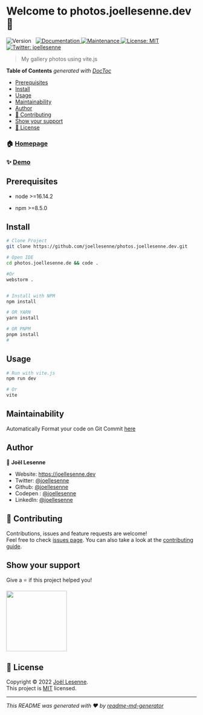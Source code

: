 <h1>Welcome to photos.joellesenne.dev 👋</h1>
<p>
  <img alt="Version" src="https://img.shields.io/badge/version-1.0.0-blue.svg?cacheSeconds=2592000" />
  <img alt="" src="https://img.shields.io/badge/node-%3E%3D16.0.0-blue.svg" />
  <img alt="" src="https://img.shields.io/badge/npm-%3E%3D7.13.0-blue.svg" />
  <a href="https://github.com/joellesenne/photos.joellesenne.dev#readme" target="_blank">
    <img alt="Documentation" src="https://img.shields.io/badge/documentation-yes-brightgreen.svg" />
  </a>
  <a href="https://github.com/joellesenne/photos.joellesenne.dev/graphs/commit-activity" target="_blank">
    <img alt="Maintenance" src="https://img.shields.io/badge/Maintained%3F-yes-green.svg" />
  </a>
  <a href="https://github.com/joellesenne/photos.joellesenne.dev/blob/master/LICENSE" target="_blank">
    <img alt="License: MIT" src="https://img.shields.io/github/license/joellesenne/cv.joellesenne.dev" />
  </a>
  <a href="https://twitter.com/joellesenne" target="_blank">
    <img alt="Twitter: joellesenne" src="https://img.shields.io/twitter/follow/joellesenne.svg?style=social" />
  </a>
</p>

> My gallery photos using vite.js

<!-- START doctoc generated TOC please keep comment here to allow auto update -->
<!-- DON'T EDIT THIS SECTION, INSTEAD RE-RUN doctoc TO UPDATE -->

**Table of Contents** _generated with [DocToc](https://github.com/thlorenz/doctoc)_

- [Prerequisites](#prerequisites)
- [Install](#install)
- [Usage](#usage)
- [Maintainability](#maintainability)
- [Author](#author)
- [🤝 Contributing](#-contributing)
- [Show your support](#show-your-support)
- [📝 License](#-license)

<!-- END doctoc generated TOC please keep comment here to allow auto update -->

### 🏠 [Homepage](https://github.com/joellesenne/photos.joellesenne.dev)

### ✨ [Demo](https://photos.joellesenne.dev)

## Prerequisites

- node >=16.14.2

- npm >=8.5.0

## Install

```sh
# Clone Project
git clone https://github.com/joellesenne/photos.joellesenne.dev.git

# Open IDE
cd photos.joellesenne.de && code .

#Or
webstorm .


# Install with NPM
npm install

# OR YARN
yarn install

# OR PNPM
pnpm install
#

```

## Usage

```sh
# Run with vite.js
npm run dev

# Or
vite
```

## Maintainability

Automatically Format your code on Git Commit [here](https://dev.to/ruppysuppy/automatically-format-your-code-on-git-commit-using-husky-eslint-prettier-in-9-minutes-45eg)

## Author

👤 **Joël Lesenne**

- Website: https://joellesenne.dev
- Twitter: [@joellesenne](https://twitter.com/joellesenne)
- Github: [@joellesenne](https://github.com/joellesenne)
- Codepen : [@joellesenne](https://codepen.io/joellesenne)
- LinkedIn: [@joellesenne](https://linkedin.com/in/joellesenne)

## 🤝 Contributing

Contributions, issues and feature requests are welcome! <br />Feel free to check [issues page](https://github.com/joellesenne/photos.joellesenne.dev/issues). You can also take a look at the [contributing guide](https://github.com/joellesenne/cv.joellesenne.dev/blob/master/CONTRIBUTING.md).

## Show your support

Give a ⭐️ if this project helped you!

<a href="https://www.patreon.com/joellesenne">
  <img alt="" src="https://c5.patreon.com/external/logo/become_a_patron_button@2x.png" width="160">
</a>

## 📝 License

Copyright © 2022 [Joël Lesenne](https://github.com/joellesenne). <br />This project is [MIT](https://github.com/joellesenne/photos.joellesenne.dev/blob/master/LICENSE) licensed.

---

_This README was generated with ❤️ by [readme-md-generator](https://github.com/kefranabg/readme-md-generator)_
